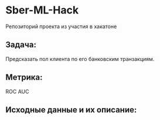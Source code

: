# Sber-ML-Hack
Репозиторий проекта из участия в хакатоне
## Задача:
Предсказать пол клиента по его банковским транзакциям.
## Метрика:
ROC AUC
## Исходные данные и их описание:
